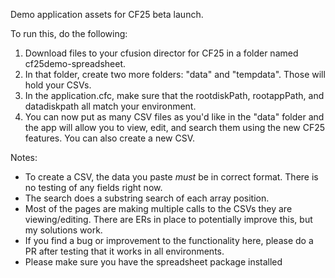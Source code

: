 Demo application assets for CF25 beta launch.

To run this, do the following:

1) Download files to your cfusion director for CF25 in a folder named cf25demo-spreadsheet.
2) In that folder, create two more folders: "data" and "tempdata". Those will hold your CSVs.
3) In the application.cfc, make sure that the rootdiskPath, rootappPath, and datadiskpath all match your environment.
4) You can now put as many CSV files as you'd like in the "data" folder and the app will allow you to view, edit, and search them using the new CF25 features. You can also create a new CSV.

Notes:
- To create a CSV, the data you paste _must_ be in correct format. There is no testing of any fields right now.
- The search does a substring search of each array position.
- Most of the pages are making multiple calls to the CSVs they are viewing/editing. There are ERs in place to potentially improve this, but my solutions work.
- If you find a bug or improvement to the functionality here, please do a PR after testing that it works in all environments.
- Please make sure you have the spreadsheet package installed
